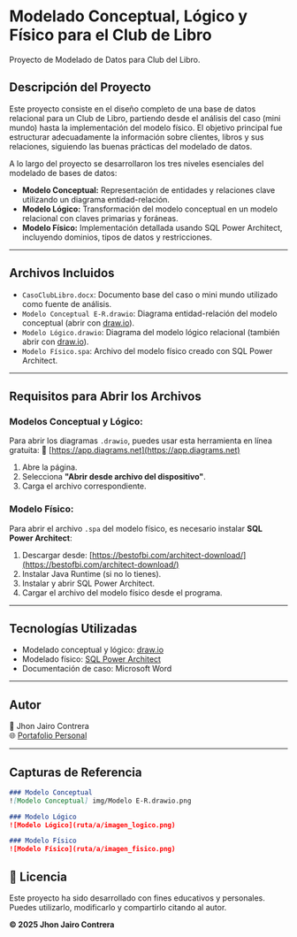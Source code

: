 # Modelado Conceptual, Lógico y Físico para el Club de Libro
Proyecto de Modelado de Datos para Club del Libro.

## Descripción del Proyecto

Este proyecto consiste en el diseño completo de una base de datos relacional para un Club de Libro, partiendo desde el análisis del caso (mini mundo) hasta la implementación del modelo físico. El objetivo principal fue estructurar adecuadamente la información sobre clientes, libros y sus relaciones, siguiendo las buenas prácticas del modelado de datos.

A lo largo del proyecto se desarrollaron los tres niveles esenciales del modelado de bases de datos:

- **Modelo Conceptual:** Representación de entidades y relaciones clave utilizando un diagrama entidad-relación.
- **Modelo Lógico:** Transformación del modelo conceptual en un modelo relacional con claves primarias y foráneas.
- **Modelo Físico:** Implementación detallada usando SQL Power Architect, incluyendo dominios, tipos de datos y restricciones.

---

## Archivos Incluidos

- `CasoClubLibro.docx`: Documento base del caso o mini mundo utilizado como fuente de análisis.
- `Modelo Conceptual E-R.drawio`: Diagrama entidad-relación del modelo conceptual (abrir con [draw.io](https://app.diagrams.net/)).
- `Modelo Lógico.drawio`: Diagrama del modelo lógico relacional (también abrir con [draw.io](https://app.diagrams.net/)).
- `Modelo Físico.spa`: Archivo del modelo físico creado con SQL Power Architect.

---

## Requisitos para Abrir los Archivos

### Modelos Conceptual y Lógico:
Para abrir los diagramas `.drawio`, puedes usar esta herramienta en línea gratuita:
🔗 [https://app.diagrams.net](https://app.diagrams.net)

1. Abre la página.
2. Selecciona **"Abrir desde archivo del dispositivo"**.
3. Carga el archivo correspondiente.

### Modelo Físico:
Para abrir el archivo `.spa` del modelo físico, es necesario instalar **SQL Power Architect**:

1. Descargar desde: [https://bestofbi.com/architect-download/](https://bestofbi.com/architect-download/)
2. Instalar Java Runtime (si no lo tienes).
3. Instalar y abrir SQL Power Architect.
4. Cargar el archivo del modelo físico desde el programa.

---

## Tecnologías Utilizadas

- Modelado conceptual y lógico: [draw.io](https://app.diagrams.net/)
- Modelado físico: [SQL Power Architect](https://bestofbi.com/architect-download/)
- Documentación de caso: Microsoft Word

---

## Autor

👤 Jhon Jairo Contrera  
🌐 [Portafolio Personal](https://pagina-web-personal-nu.vercel.app/)

---

## Capturas de Referencia

```markdown
### Modelo Conceptual
![Modelo Conceptual] img/Modelo E-R.drawio.png

### Modelo Lógico
![Modelo Lógico](ruta/a/imagen_logico.png)

### Modelo Físico
![Modelo Físico](ruta/a/imagen_fisico.png)
```

## 📄 Licencia

Este proyecto ha sido desarrollado con fines educativos y personales.  
Puedes utilizarlo, modificarlo y compartirlo citando al autor.

**© 2025 Jhon Jairo Contrera**
